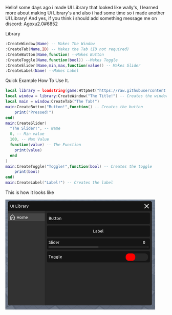 Hello! some days ago i made UI Library that looked like wally's, I learned more about making Ui Library's and also i had some time so i made another UI Library!
And yes, if you think i should add something message me on discord: Agoxu2.0#6852

Library
```lua
:CreateWindow(Name) -- Makes The Window
:CreateTab(Name,ID) -- Makes the Tab (ID not required)
:CreateButton(Name,function) --Makes Button
:CreateToggle(Name,function(bool)) --Makes Toggle
:CreateSlider(Name,min,max,function(value)) -- Makes Slider
:CreateLabel(Name) --Makes Label
```

Quick Example How To Use It.
```lua
local library = loadstring(game:HttpGet("https://raw.githubusercontent.com/Agoxu0/Agoxu-UILIB-2/main/Main.lua"))() -- Gets the library
local window = library:CreateWindow("The Title!") -- Creates the window
local main = window:CreateTab("The Tab!")
main:CreateButton("Button!",function() -- Creates the button
    print("Pressed!")
end)
main:CreateSlider(
  "The Slider!", -- Name
  0, -- Min value
  100, -- Max Value
  function(value) -- The Function
    print(value)
  end
)
main:CreateToggle("Toggle!",function(bool) -- Creates the toggle
    print(bool)
end)
main:CreateLabel("Label!") -- Creates the label
```
This is how it looks like

![image](https://raw.githubusercontent.com/Agoxu0/Agoxu-UILIB-2/main/Images/image_2022-12-04_120832702.png)
